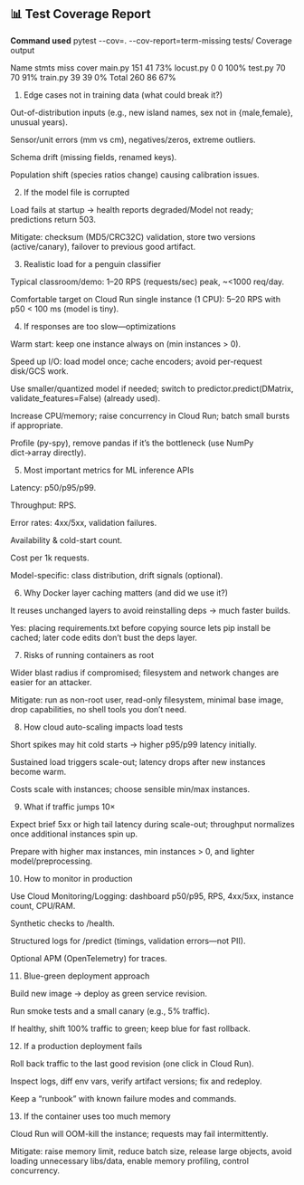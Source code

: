 ## 📊 Test Coverage Report



**Command used**
pytest --cov=. --cov-report=term-missing tests/
Coverage output


Name 	stmts	miss	cover
main.py	151	41	73%
locust.py	0	0	100%
test.py	70	70	91%
train.py	39	39	0%
Total	260	86	67%




1) Edge cases not in training data (what could break it?)

Out-of-distribution inputs (e.g., new island names, sex not in {male,female}, unusual years).

Sensor/unit errors (mm vs cm), negatives/zeros, extreme outliers.

Schema drift (missing fields, renamed keys).

Population shift (species ratios change) causing calibration issues.

2) If the model file is corrupted

Load fails at startup → health reports degraded/Model not ready; predictions return 503.

Mitigate: checksum (MD5/CRC32C) validation, store two versions (active/canary), failover to previous good artifact.

3) Realistic load for a penguin classifier

Typical classroom/demo: 1–20 RPS (requests/sec) peak, ~<1000 req/day.

Comfortable target on Cloud Run single instance (1 CPU): 5–20 RPS with p50 < 100 ms (model is tiny).

4) If responses are too slow—optimizations

Warm start: keep one instance always on (min instances > 0).

Speed up I/O: load model once; cache encoders; avoid per-request disk/GCS work.

Use smaller/quantized model if needed; switch to predictor.predict(DMatrix, validate_features=False) (already used).

Increase CPU/memory; raise concurrency in Cloud Run; batch small bursts if appropriate.

Profile (py-spy), remove pandas if it’s the bottleneck (use NumPy dict→array directly).

5) Most important metrics for ML inference APIs

Latency: p50/p95/p99.

Throughput: RPS.

Error rates: 4xx/5xx, validation failures.

Availability & cold-start count.

Cost per 1k requests.

Model-specific: class distribution, drift signals (optional).

6) Why Docker layer caching matters (and did we use it?)

It reuses unchanged layers to avoid reinstalling deps → much faster builds.

Yes: placing requirements.txt before copying source lets pip install be cached; later code edits don’t bust the deps layer.

7) Risks of running containers as root

Wider blast radius if compromised; filesystem and network changes are easier for an attacker.

Mitigate: run as non-root user, read-only filesystem, minimal base image, drop capabilities, no shell tools you don’t need.

8) How cloud auto-scaling impacts load tests

Short spikes may hit cold starts → higher p95/p99 latency initially.

Sustained load triggers scale-out; latency drops after new instances become warm.

Costs scale with instances; choose sensible min/max instances.

9) What if traffic jumps 10×

Expect brief 5xx or high tail latency during scale-out; throughput normalizes once additional instances spin up.

Prepare with higher max instances, min instances > 0, and lighter model/preprocessing.

10) How to monitor in production

Use Cloud Monitoring/Logging: dashboard p50/p95, RPS, 4xx/5xx, instance count, CPU/RAM.

Synthetic checks to /health.

Structured logs for /predict (timings, validation errors—not PII).

Optional APM (OpenTelemetry) for traces.

11) Blue-green deployment approach

Build new image → deploy as green service revision.

Run smoke tests and a small canary (e.g., 5% traffic).

If healthy, shift 100% traffic to green; keep blue for fast rollback.

12) If a production deployment fails

Roll back traffic to the last good revision (one click in Cloud Run).

Inspect logs, diff env vars, verify artifact versions; fix and redeploy.

Keep a “runbook” with known failure modes and commands.

13) If the container uses too much memory

Cloud Run will OOM-kill the instance; requests may fail intermittently.

Mitigate: raise memory limit, reduce batch size, release large objects, avoid loading unnecessary libs/data, enable memory profiling, control concurrency.


